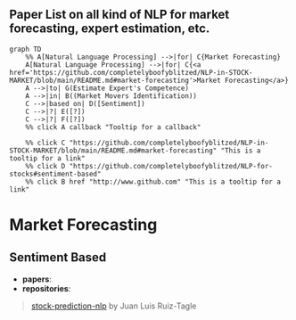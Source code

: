 ## Paper List on all kind of NLP for market forecasting, expert estimation, etc.

```mermaid
graph TD
    %% A[Natural Language Processing] -->|for| C{Market Forecasting}
    A[Natural Language Processing] -->|for| C{<a href='https://github.com/completelyboofyblitzed/NLP-in-STOCK-MARKET/blob/main/README.md#market-forecasting'>Market Forecasting</a>} 
    A -->|to| G(Estimate Expert's Competence)
    A -->|in| B((Market Movers Identification))
    C -->|based on| D([Sentiment])
    C -->|?| E([?])
    C -->|?| F([?])
    %% click A callback "Tooltip for a callback"
    
    %% click C "https://github.com/completelyboofyblitzed/NLP-in-STOCK-MARKET/blob/main/README.md#market-forecasting" "This is a tooltip for a link"
    %% click D "https://github.com/completelyboofyblitzed/NLP-for-stocks#sentiment-based"
    %% click B href "http://www.github.com" "This is a tooltip for a link"
```

# Market Forecasting
## Sentiment Based
- __papers__: 
- __repositories__: 
> [stock-prediction-nlp](https://github.com/juanluisrto/stock-prediction-nlp) by Juan Luis Ruiz-Tagle
